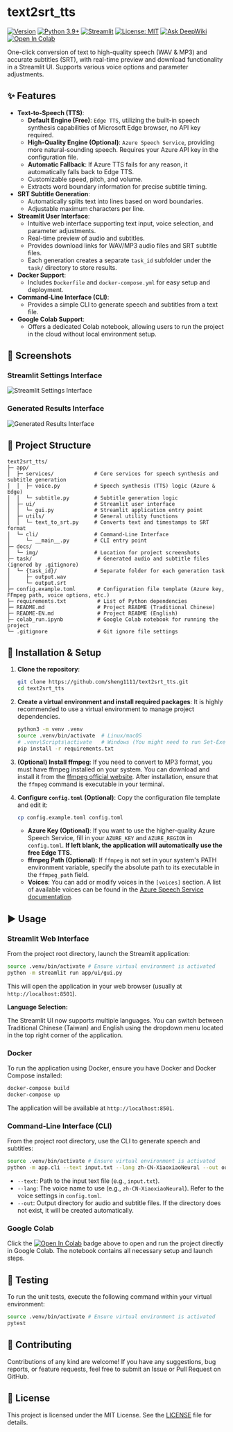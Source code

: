 # text2srt_tts

[![Version](https://img.shields.io/badge/Version-v1.0.0-blue.svg)](https://github.com/sheng1111/text2srt_tts)
[![Python 3.9+](https://img.shields.io/badge/Python-3.9%2B-blue?style=flat-square&logo=python)](https://www.python.org/)
[![Streamlit](https://img.shields.io/badge/Streamlit-App-FF4B4B?style=flat-square&logo=streamlit)](https://streamlit.io/)
[![License: MIT](https://img.shields.io/badge/License-MIT-yellow.svg?style=flat-square)](https://opensource.org/licenses/MIT)
[![Ask DeepWiki](https://deepwiki.com/badge.svg)](https://deepwiki.com/sheng1111/text2srt_tts)
[![Open In Colab](https://colab.research.google.com/assets/colab-badge.svg)](https://colab.research.google.com/github/sheng1111/text2srt_tts/blob/main/colab_run.ipynb)

One-click conversion of text to high-quality speech (WAV & MP3) and accurate subtitles (SRT), with real-time preview and download functionality in a Streamlit UI. Supports various voice options and parameter adjustments.

## ✨ Features

-   **Text-to-Speech (TTS)**:
    -   **Default Engine (Free)**: `Edge TTS`, utilizing the built-in speech synthesis capabilities of Microsoft Edge browser, no API key required.
    -   **High-Quality Engine (Optional)**: `Azure Speech Service`, providing more natural-sounding speech. Requires your Azure API key in the configuration file.
    -   **Automatic Fallback**: If Azure TTS fails for any reason, it automatically falls back to Edge TTS.
    -   Customizable speed, pitch, and volume.
    -   Extracts word boundary information for precise subtitle timing.
-   **SRT Subtitle Generation**:
    -   Automatically splits text into lines based on word boundaries.
    -   Adjustable maximum characters per line.
-   **Streamlit User Interface**:
    -   Intuitive web interface supporting text input, voice selection, and parameter adjustments.
    -   Real-time preview of audio and subtitles.
    -   Provides download links for WAV/MP3 audio files and SRT subtitle files.
    -   Each generation creates a separate `task_id` subfolder under the `task/` directory to store results.
-   **Docker Support**:
    -   Includes `Dockerfile` and `docker-compose.yml` for easy setup and deployment.
-   **Command-Line Interface (CLI)**:
    -   Provides a simple CLI to generate speech and subtitles from a text file.
-   **Google Colab Support**:
    -   Offers a dedicated Colab notebook, allowing users to run the project in the cloud without local environment setup.

## 📸 Screenshots

### Streamlit Settings Interface

![Streamlit Settings Interface](docs/img/setting.png)

### Generated Results Interface

![Generated Results Interface](docs/img/result.png)

## 📂 Project Structure

```
text2srt_tts/
├─ app/
│  ├─ services/             # Core services for speech synthesis and subtitle generation
│  │  ├─ voice.py           # Speech synthesis (TTS) logic (Azure & Edge)
│  │  └─ subtitle.py        # Subtitle generation logic
│  ├─ ui/                   # Streamlit user interface
│  │  └─ gui.py             # Streamlit application entry point
│  ├─ utils/                # General utility functions
│  │  └─ text_to_srt.py     # Converts text and timestamps to SRT format
│  └─ cli/                  # Command-Line Interface
│     └─ __main__.py        # CLI entry point
├─ docs/
│  └─ img/                  # Location for project screenshots
├─ task/                     # Generated audio and subtitle files (ignored by .gitignore)
│  └─ {task_id}/            # Separate folder for each generation task
│     ├─ output.wav
│     └─ output.srt
├─ config.example.toml       # Configuration file template (Azure key, FFmpeg path, voice options, etc.)
├─ requirements.txt          # List of Python dependencies
├─ README.md                 # Project README (Traditional Chinese)
├─ README-EN.md              # Project README (English)
├─ colab_run.ipynb           # Google Colab notebook for running the project
└─ .gitignore                # Git ignore file settings
```

## 🚀 Installation & Setup

1.  **Clone the repository**:
    ```bash
    git clone https://github.com/sheng1111/text2srt_tts.git
    cd text2srt_tts
    ```

2.  **Create a virtual environment and install required packages**:
    It is highly recommended to use a virtual environment to manage project dependencies.
    ```bash
    python3 -m venv .venv
    source .venv/bin/activate  # Linux/macOS
    # .venv\Scripts\activate   # Windows (You might need to run Set-ExecutionPolicy RemoteSigned -Scope Process in PowerShell)
    pip install -r requirements.txt
    ```

3.  **(Optional) Install ffmpeg**:
    If you need to convert to MP3 format, you must have ffmpeg installed on your system. You can download and install it from the [ffmpeg official website](https://ffmpeg.org/download.html). After installation, ensure that the `ffmpeg` command is executable in your terminal.

4.  **Configure `config.toml` (Optional)**:
    Copy the configuration file template and edit it:
    ```bash
    cp config.example.toml config.toml
    ```
    -   **Azure Key (Optional)**: If you want to use the higher-quality Azure Speech Service, fill in your `AZURE_KEY` and `AZURE_REGION` in `config.toml`. **If left blank, the application will automatically use the free Edge TTS.**
    -   **ffmpeg Path (Optional)**: If `ffmpeg` is not set in your system's PATH environment variable, specify the absolute path to its executable in the `ffmpeg_path` field.
    -   **Voices**: You can add or modify voices in the `[voices]` section. A list of available voices can be found in the [Azure Speech Service documentation](https://aka.ms/speech/voices/neural).

## ▶️ Usage

### Streamlit Web Interface

From the project root directory, launch the Streamlit application:

```bash
source .venv/bin/activate # Ensure virtual environment is activated
python -m streamlit run app/ui/gui.py
```

This will open the application in your web browser (usually at `http://localhost:8501`).

**Language Selection:**

The Streamlit UI now supports multiple languages. You can switch between Traditional Chinese (Taiwan) and English using the dropdown menu located in the top right corner of the application.

### Docker

To run the application using Docker, ensure you have Docker and Docker Compose installed:

```bash
docker-compose build
docker-compose up
```

The application will be available at `http://localhost:8501`.

### Command-Line Interface (CLI)

From the project root directory, use the CLI to generate speech and subtitles:

```bash
source .venv/bin/activate # Ensure virtual environment is activated
python -m app.cli --text input.txt --lang zh-CN-XiaoxiaoNeural --out output_folder/
```

-   `--text`: Path to the input text file (e.g., `input.txt`).
-   `--lang`: The voice name to use (e.g., `zh-CN-XiaoxiaoNeural`). Refer to the voice settings in `config.toml`.
-   `--out`: Output directory for audio and subtitle files. If the directory does not exist, it will be created automatically.

### Google Colab

Click the [![Open In Colab](https://colab.research.google.com/assets/colab-badge.svg)](https://colab.research.google.com/github/sheng1111/text2srt_tts/blob/main/colab_run.ipynb) badge above to open and run the project directly in Google Colab. The notebook contains all necessary setup and launch steps.

## 🧪 Testing

To run the unit tests, execute the following command within your virtual environment:

```bash
source .venv/bin/activate # Ensure virtual environment is activated
pytest
```

## 🤝 Contributing

Contributions of any kind are welcome! If you have any suggestions, bug reports, or feature requests, feel free to submit an Issue or Pull Request on GitHub.

## 📄 License

This project is licensed under the MIT License. See the [LICENSE](LICENSE) file for details.
